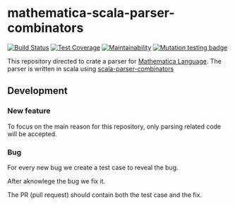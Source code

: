 # mathematica-scala-parser-combinators

[![Build Status](https://travis-ci.org/tomerghelber/mathematica-scala-parser-combinators.svg?branch=master)](https://travis-ci.org/tomerghelber/mathematica-scala-parser-combinators)
[![Test Coverage](https://api.codeclimate.com/v1/badges/fec458e9b494f6428613/test_coverage)](https://codeclimate.com/github/tomerghelber/mathematica-scala-parser-combinators/test_coverage)
[![Maintainability](https://api.codeclimate.com/v1/badges/fec458e9b494f6428613/maintainability)](https://codeclimate.com/github/tomerghelber/mathematica-scala-parser-combinators/maintainability)
[![Mutation testing badge](https://img.shields.io/endpoint?style=flat&url=https%3A%2F%2Fbadge-api.stryker-mutator.io%2Fapi%2Fgithub.com%2Ftomerghelber%2Fmathematica-scala-parser-combinators%2Fmaster)](https://stryker-mutator.github.io)

This repository directed to crate a parser for [Mathematica Language](https://www.wolfram.com/mathematica).
The parser is written in scala using [scala-parser-combinators](https://github.com/scala/scala-parser-combinators)

## Development
### New feature
To focus on the main reason for this repository,
only parsing related code will be accepted.

### Bug
For every new bug we create a test case to reveal the bug.

After aknowlege the bug we fix it.

The PR (pull request) should contain both the test case and the fix.
